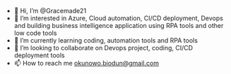 - 👋 Hi, I’m @Gracemade21
- 👀 I’m interested in Azure, Cloud automation, CI/CD deployment, Devops and building business intelligence application using RPA tools and other low code tools
- 🌱 I’m currently learning coding, automation tools and RPA tools
- 💞️ I’m looking to collaborate on Devops project, coding, CI/CD deployment tools
- 📫 How to reach me okunowo.biodun@gmail.com

<!---
Gracemade21/Gracemade21 is a ✨ special ✨ repository because its `README.md` (this file) appears on your GitHub profile.
You can click the Preview link to take a look at your changes.
--->
